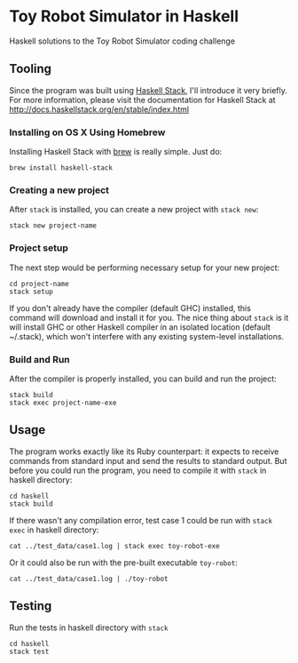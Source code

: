 # Toy Robot Simulator in Haskell
Haskell solutions to the Toy Robot Simulator coding challenge

## Tooling
Since the program was built using [Haskell Stack](http://haskellstack.org), I'll
introduce it very briefly. For more information, please visit the documentation for Haskell Stack at http://docs.haskellstack.org/en/stable/index.html

### Installing on OS X Using Homebrew
Installing Haskell Stack with [brew](http://brew.sh/) is really simple. Just do:
```
brew install haskell-stack
```

### Creating a new project
After `stack` is installed, you can create a new project with `stack new`:
```
stack new project-name
```

### Project setup
The next step would be performing necessary setup for your new project:
```
cd project-name
stack setup
```

If you don't already have the compiler (default GHC) installed, this command will download and install it for you. The nice thing about `stack` is it will install GHC or other Haskell compiler in an isolated location (default ~/.stack), which won't interfere with any existing system-level installations.

### Build and Run
After the compiler is properly installed, you can build and run the project:
```
stack build
stack exec project-name-exe
```

## Usage
The program works exactly like its Ruby counterpart: it expects to receive commands from standard input and send the results to standard output. But before you could run the program, you need to compile it with `stack` in haskell directory:
```
cd haskell
stack build
```

If there wasn't any compilation error, test case 1 could be run with `stack exec` in haskell directory:
```
cat ../test_data/case1.log | stack exec toy-robot-exe
```
Or it could also be run with the pre-built executable `toy-robot`:
```
cat ../test_data/case1.log | ./toy-robot
```

## Testing
Run the tests in haskell directory with `stack`
```
cd haskell
stack test
```
